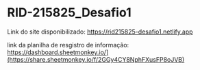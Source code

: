 # RID-215825_Desafio1

Link do site disponibilizado: https://rid215825-desafio1.netlify.app

link da planilha de resgistro de informação: https://dashboard.sheetmonkey.io/](https://share.sheetmonkey.io/f/2GGy4CY8NphFXusFP8oJVB)
